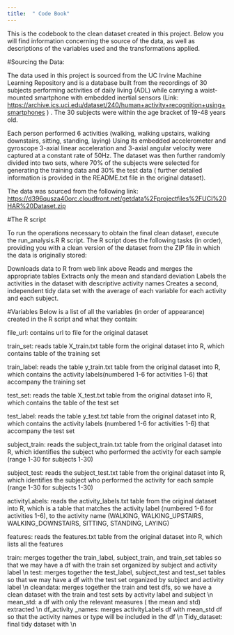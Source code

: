 ```yaml
---
title:  " Code Book"
---
```


This is the codebook to the clean dataset created in this project. Below you will find information concerning the source of the data, as well as descriptions of the variables used and the transformations applied. 

#Sourcing the Data:
 
The data used in this project is sourced from the UC Irvine Machine Learning Repository and is a database built from the recordings of 30 subjects performing activities of daily living (ADL) while carrying a waist-mounted smartphone with embedded inertial sensors (Link: https://archive.ics.uci.edu/dataset/240/human+activity+recognition+using+smartphones  ) . The 30 subjects were within the age bracket of 19-48 years old. 

Each person performed 6 activities (walking, walking upstairs, walking downstairs, sitting, standing, laying) Using its embedded accelerometer and gyroscope 3-axial linear acceleration and 3-axial angular velocity were captured  at a constant rate of 50Hz. The dataset was then further randomly divided into two sets, where 70% of the subjects were selected for generating the training data and 30% the test data ( further detailed information is provided in the README.txt file in the original dataset). 

The data was sourced from the following link: https://d396qusza40orc.cloudfront.net/getdata%2Fprojectfiles%2FUCI%20HAR%20Dataset.zip


#The R script 

To run the operations necessary to obtain the final clean dataset, execute the run_analysis.R  R script. The R script does the following tasks (in order), providing you with a clean version of the dataset from the ZIP file in which the data is originally stored:

Downloads data to R from web link above 
Reads and merges the appropriate tables 
Extracts only the mean and standard deviation 
Labels the activities in the dataset with descriptive activity names 
Creates a second, independent tidy data set with the average of each variable for each activity and each subject.




#Variables
Below is a list of all the variables (in order of appearance) created in the R script and what they contain: 


file_url: contains url to file for the original dataset

train_set: reads table X_train.txt table form the original dataset into R, which contains table of the training set 

train_label: reads the table y_train.txt table from the original dataset into R, which contains the activity labels(numbered 1-6 for activities 1-6) that accompany the training set 

test_set: reads the table X_test.txt table from the original dataset into R, which contains the table of the test set 

test_label: reads the table y_test.txt table from the original dataset into R, which contains the activity labels (numbered 1-6 for activities 1-6) that accompany the test set 

subject_train: reads the subject_train.txt table from the original dataset into R, which identifies the subject who performed the activity for each sample (range 1-30 for subjects 1-30) 

subject_test: reads the subject_test.txt table from the original dataset into R, which identifies the subject who performed the activity for each sample (range 1-30 for subjects 1-30) 

activityLabels:  reads the activity_labels.txt table from the original dataset into R, which is a table that matches the activity label (numbered 1-6 for activities 1-6), to the activity name (WALKING, WALKING_UPSTAIRS, WALKING_DOWNSTAIRS, SITTING, STANDING, LAYING)

features:  reads the features.txt  table from the original dataset into R, which lists all the features

train: merges together the train_label, subject_train, and train_set tables so that we may have a df with the train set organized by subject and activity label  \n
test: merges together the test_label, subject_test and test_set tables so that we may have a df with the test set organized by subject and activity label  \n
cleandata: merges together the train and test dfs, so we have a clean dataset with the train and test sets by activity label and subject  \n
mean_std: a df with only the relevant measures ( the mean and std) extracted  \n
df_activity _names: merges activityLabels df with mean_std df so that the activity names or type will be included in the df  \n
Tidy_dataset: final tidy dataset with  \n
